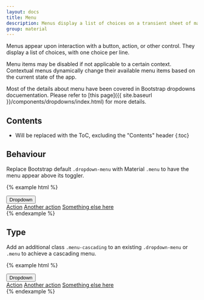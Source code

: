 ```yaml
---
layout: docs
title: Menu
description: Menus display a list of choices on a transient sheet of material.
group: material
---
```


Menus appear upon interaction with a button, action, or other control. They display a list of choices, with one choice per line.

Menu items may be disabled if not applicable to a certain context. Contextual menus dynamically change their available menu items based on the current state of the app.

Most of the details about menu have been covered in Bootstrap dropdowns docuementation. Please refer to [this page]({{ site.baseurl }}/components/dropdowns/index.html) for more details.

## Contents

* Will be replaced with the ToC, excluding the "Contents" header
{:toc}

## Behaviour

Replace Bootstrap default `.dropdown-menu` with Material `.menu` to have the menu appear above its toggler.

{% example html %}
<div class="dropdown">
  <button aria-haspopup="true" aria-expanded="false" class="btn dropdown-toggle" data-toggle="dropdown" id="dropdownMenuButton" type="button">
    Dropdown
  </button>
  <div aria-labelledby="dropdownMenuButton" class="menu">
    <a class="dropdown-item" href="#">Action</a>
    <a class="dropdown-item" href="#">Another action</a>
    <a class="dropdown-item" href="#">Something else here</a>
  </div>
</div>
{% endexample %}

## Type

Add an additional class `.menu-cascading` to an existing `.dropdown-menu` or `.menu` to achieve a cascading menu.

{% example html %}
<div class="dropdown">
  <button aria-haspopup="true" aria-expanded="false" class="btn dropdown-toggle" data-toggle="dropdown" id="dropdownMenuButton" type="button">
    Dropdown
  </button>
  <div aria-labelledby="dropdownMenuButton" class="dropdown-menu menu-cascading">
    <a class="dropdown-item" href="#">Action</a>
    <a class="dropdown-item" href="#">Another action</a>
    <a class="dropdown-item" href="#">Something else here</a>
  </div>
</div>
{% endexample %}
